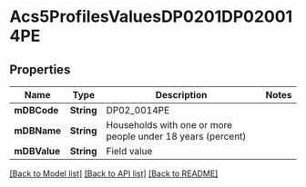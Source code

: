 # Acs5ProfilesValuesDP0201DP020014PE

## Properties
Name | Type | Description | Notes
------------ | ------------- | ------------- | -------------
**mDBCode** | **String** | DP02_0014PE | 
**mDBName** | **String** | Households with one or more people under 18 years (percent) | 
**mDBValue** | **String** | Field value | 

[[Back to Model list]](../README.md#documentation-for-models) [[Back to API list]](../README.md#documentation-for-api-endpoints) [[Back to README]](../README.md)


